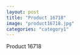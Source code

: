 ```yaml
---
layout: post
title: "Product 16718"
image: "product16718.jpg"
categories: "category1"
---
```

Product 16718
